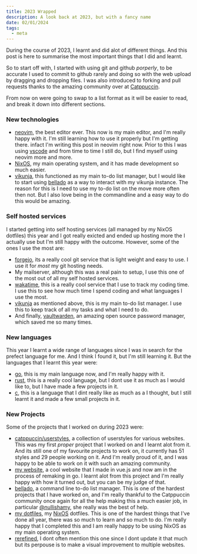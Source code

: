 ```yaml
---
title: 2023 Wrapped
description: A look back at 2023, but with a fancy name
date: 02/01/2024
tags:
  - meta
---
```


During the course of 2023, I learnt and did alot of different things. And this post is here to summarise the most important things that I did and learnt.

So to start off with, I started with using git and github _porperly_, to be accurate I used to commit to github rarely and doing so with the web upload by dragging and dropping files. I was also introduced to forking and pull requests thanks to the amazing community over at [Catppuccin](https://github.com/catppuccin/catppuccin).

From now on were going to swap to a list format as it will be easier to read, and break it down into different sections.

### New technologies

- [neovim](https://neovim.io), the best editor ever. This now is my main editor, and I'm really happy with it. I'm still learning how to use it properly but I'm getting there. infact I'm writing this post in neovim right now. Prior to this I was using [vscode](https://code.visualstudio.com/) and from time to time I still do, but I find myself using neovim more and more.
- [NixOS](https://nixos.org/), my main operating system, and it has made development so much easier.
- [vikunja](https://vikunja.io), this functioned as my main to-do list manager, but I would like to start using [bellado](https://github.com/isabelroses/bellado) as a way to interact with my vikunja instance. The reason for this is I need to use my to-do list on the move more often then not. But I also love being in the commandline and a easy way to do this would be amazing.

### Self hosted services

I started getting into self hosting services (all managed by my NixOS dotfiles) this year and I got really exicted and ended up hosting more the I actually use but I'm still happy with the outcome. However, some of the ones I use the most are:

- [forgejo](https://forgejo.org/), its a really cool git service that is light weight and easy to use. I use it for _most_ my git hosting needs.
- My mailserver, although this was a real pain to setup, I use this one of the most out of all my self hosted services.
- [wakatime](https://wakatime.com), this is a really cool service that I use to track my coding time. I use this to see how much time I spend coding and what languages I use the most.
- [vikunja](https://vikunja.io) as mentioned above, this is my main to-do list manager. I use this to keep track of all my tasks and what I need to do.
- And finally, [vaultwarden](https://github.com/dani-garcia/vaultwarden), an amazing open source password manager, which saved me so many times.

### New languages

This year I learnt a wide range of languages since I was in search for the prefect language for me. And I think I found it, but I'm still learning it. But the languages that I learnt this year were:

- [go](https://golang.org/), this is my main language now, and I'm really happy with it.
- [rust](https://www.rust-lang.org/), this is a really cool language, but I dont use it as much as I would like to, but I have made a few projects in it.
- [c](<https://en.wikipedia.org/wiki/C_(programming_language)>), this is a language that I dint really like as much as a I thought, but I still learnt it and made a few small projects in it.

### New Projects

Some of the projects that I worked on during 2023 were:

- [catppuccin/userstyles](https://github.com/catppuccin/userstyles), a collection of userstyles for various websites. This was my first _proper_ project that I worked on and I learnt alot from it. And its still one of my favourite projects to work on, it currently has 51 styles and 29 people working on it. And I'm really proud of it, and I was happy to be able to work on it with such an amazing community.
- [my website](https://github.com/isabelroses/website), a cool website that I made in vue.js and now am in the process of remaking in go. I learnt alot from this project and I'm really happy with how it turned out, but you can be my judge of that.
- [bellado](https://github.com/isabelroses/bellado), a command line to-do list manager. This is one of the hardest projects that I have worked on, and I'm really thankful to the Catppuccin community once again for all the help making this a much easier job, in particular [@nullishamy](https://github.com/nullishamy), she really was the best of help.
- [my dotfiles](https://github.com/isabelroses/dotfiles), my [NixOS](https://nixos.org/) dotfiles. This is one of the hardest things that I've done all year, there was so much to learn and so much to do. I'm really happy that I completed this and I am really happy to be using NixOS as my main operating system.
- [rerefined](https://github.com/isabelroses/rerefined), I dont often mention this one since I dont update it that much but its perpouse is to make a visual improvement to multiple websites.
